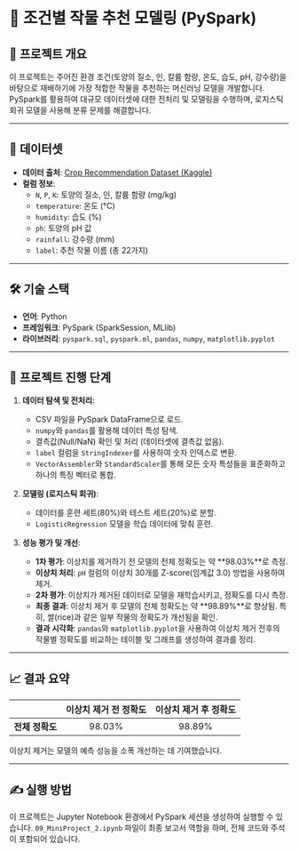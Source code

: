 # 🌾 조건별 작물 추천 모델링 (PySpark)

## 📌 프로젝트 개요

이 프로젝트는 주어진 환경 조건(토양의 질소, 인, 칼륨 함량, 온도, 습도, pH, 강수량)을 바탕으로 재배하기에 가장 적합한 작물을 추천하는 머신러닝 모델을 개발합니다. PySpark를 활용하여 대규모 데이터셋에 대한 전처리 및 모델링을 수행하며, 로지스틱 회귀 모델을 사용해 분류 문제를 해결합니다.

---

## 💾 데이터셋

* **데이터 출처**: [Crop Recommendation Dataset (Kaggle)](https://www.kaggle.com/datasets/madhuraatmarambhagat/crop-recommendation-dataset?select=Crop_recommendation.csv)
* **컬럼 정보**:
    * `N`, `P`, `K`: 토양의 질소, 인, 칼륨 함량 (mg/kg)
    * `temperature`: 온도 (°C)
    * `humidity`: 습도 (%)
    * `ph`: 토양의 pH 값
    * `rainfall`: 강수량 (mm)
    * `label`: 추천 작물 이름 (총 22가지)

---

## 🛠️ 기술 스택

* **언어**: Python
* **프레임워크**: PySpark (SparkSession, MLlib)
* **라이브러리**: `pyspark.sql`, `pyspark.ml`, `pandas`, `numpy`, `matplotlib.pyplot`

---

## 🚀 프로젝트 진행 단계

1.  **데이터 탐색 및 전처리**:
    * CSV 파일을 PySpark DataFrame으로 로드.
    * `numpy`와 `pandas`를 활용해 데이터 특성 탐색.
    * 결측값(Null/NaN) 확인 및 처리 (데이터셋에 결측값 없음).
    * `label` 컬럼을 `StringIndexer`를 사용하여 숫자 인덱스로 변환.
    * `VectorAssembler`와 `StandardScaler`를 통해 모든 숫자 특성들을 표준화하고 하나의 특징 벡터로 통합.

2.  **모델링 (로지스틱 회귀)**:
    * 데이터를 훈련 세트(80%)와 테스트 세트(20%)로 분할.
    * `LogisticRegression` 모델을 학습 데이터에 맞춰 훈련.

3.  **성능 평가 및 개선**:
    * **1차 평가**: 이상치를 제거하기 전 모델의 전체 정확도는 약 **98.03%**로 측정.
    * **이상치 처리**: `pH` 컬럼의 이상치 30개를 Z-score(임계값 3.0) 방법을 사용하여 제거.
    * **2차 평가**: 이상치가 제거된 데이터로 모델을 재학습시키고, 정확도를 다시 측정.
    * **최종 결과**: 이상치 제거 후 모델의 전체 정확도는 약 **98.89%**로 향상됨. 특히, 쌀(rice)과 같은 일부 작물의 정확도가 개선됨을 확인.
    * **결과 시각화**: `pandas`와 `matplotlib.pyplot`을 사용하여 이상치 제거 전후의 작물별 정확도를 비교하는 테이블 및 그래프를 생성하여 결과를 정리.

---

## 📈 결과 요약

| | 이상치 제거 전 정확도 | 이상치 제거 후 정확도 |
|:---|:---:|:---:|
| **전체 정확도**| 98.03% | 98.89% |

이상치 제거는 모델의 예측 성능을 소폭 개선하는 데 기여했습니다.

---

## ✍️ 실행 방법

이 프로젝트는 Jupyter Notebook 환경에서 PySpark 세션을 생성하여 실행할 수 있습니다. `09_MiniProject_2.ipynb` 파일이 최종 보고서 역할을 하며, 전체 코드와 주석이 포함되어 있습니다.
